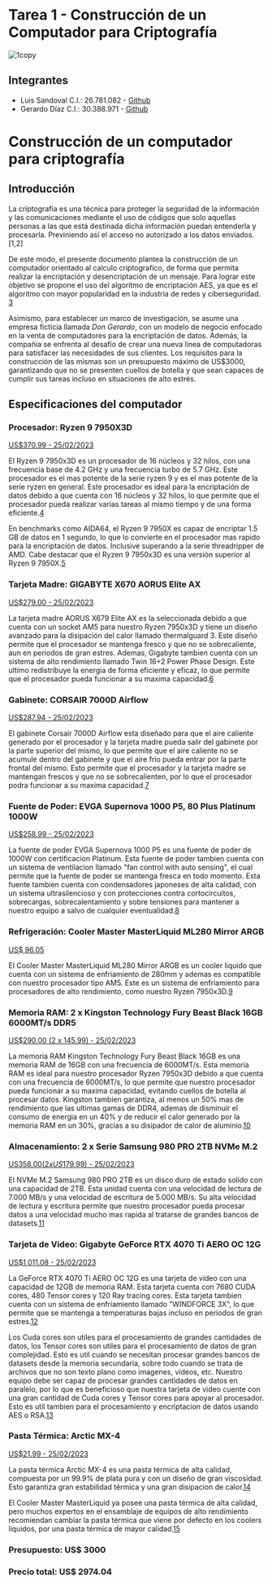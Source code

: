 # Tarea 1 - Construcción de un Computador para Criptografía

![1copy](https://user-images.githubusercontent.com/63022972/221295740-ac8c9cc7-3882-4254-8f71-9e2486ccf059.png)

## Integrantes

- Luis Sandoval C.I.: 26.781.082 - [Github](https://github.com/lsandoval9)
- Gerardo Díaz C.I.: 30.388.971 - [Github](https://github.com/GerardoDiaz22)

# Construcción de un computador para criptografía

## Introducción
La criptografía es una técnica para proteger la seguridad de la información y las comunicaciones mediante el uso de códigos que solo aquellas personas a las que está destinada dicha información puedan entenderla y procesarla. Previniendo así el acceso no autorizado a los datos enviados. [1,2]

De este modo, el presente documento plantea la construcción de un computador orientado al calculo criptografico, de forma que permita realizar la encriptación y desencriptación de un mensaje. Para lograr este objetivo se propone el uso del algoritmo de encriptación AES, ya que es el algoritmo con mayor popularidad en la industria de redes y ciberseguridad. [3]

Asimismo, para establecer un marco de investigación, se asume una empresa ficticia llamada *Don Gerardo*, con un modelo de negocio enfocado en la venta de computadores para la encriptación de datos. Además, la compañia se enfrenta al desafío de crear una nueva linea de computadoras para satisfacer las necesidades de sus clientes. Los requisitos para la construcción de las mismas son un presupuesto máximo de US$3000, garantizando que no se presenten cuellos de botella y que sean capaces de cumplir sus tareas incluso en situaciones de alto estrés.

## Especificaciones del computador

### Procesador: Ryzen 9 7950X3D
[US$370.99 - 25/02/2023](https://www.ebay.com/itm/225436166793?hash=item347d0aea89:g:S9wAAOSw1d5j87f5&amdata=enc%3AAQAHAAAAoGdDsaMagfVxrx%2B7%2BkvVsH7RWGzWxuKzdIQ%2FKcYwbbXs8jJ2GnK%2B57A3bAyIPfuNXWTmfO6f0GuIq2rUTSwJB9kUO7VKYM6PKquUkP922Y8Jw1UTQoEwMOCjSLGHBf%2B91%2BRt8u2k1RMHR29XFzGgptHr9ZJ%2F4%2FLRWyn%2Bw1%2Bp1teTegQqWjbbXFxQzh5M0eyCcPzxYw%2B5yuI9T1E%2FvlXXvMk%3D%7Ctkp%3ABk9SR6SgvpDRYQ)

El Ryzen 9 7950x3D es un procesador de 16 núcleos y 32 hilos, con una frecuencia base de 4.2 GHz y una frecuencia turbo de 5.7 GHz. Este procesador es el mas potente de la serie ryzen 9 y es el mas potente de la serie ryzen en general. Este procesador es ideal para la encriptación de datos debido a que cuenta con 16 núcleos y 32 hilos, lo que permite que el procesador pueda realizar varias tareas al mismo tiempo y de una forma eficiente.[4]

En benchmarks como AIDA64, el Ryzen 9 7950X es capaz de encriptar 1.5 GB de datos en 1 segundo, lo que lo convierte en el procesador mas rapido para la encriptación de datos. Inclusive superando a la serie threadripper de AMD. Cabe destacar que el Ryzen 9 7950x3D es una versión superior al Ryzen 9 7950X.[5]

### Tarjeta Madre: GIGABYTE X670 AORUS Elite AX
[US$279.00 - 25/02/2023](https://www.amazon.com/GIGABYTE-X670-AORUS-AX-Motherboard/dp/B0BF7FT26Z?th=1)

La tarjeta madre AORUS X679 Elite AX es la seleccionada debido a que cuenta con un socket AM5 para nuestro Ryzen 7950x3D y tiene un diseño avanzado para la disipación del calor llamado thermalguard 3. Este diseño permite que el procesador se mantenga fresco y que no se sobrecaliente, aun en periodos de gran estres.
Ademas, Gigabyte tambien cuenta con un sistema de alto rendimiento llamado Twin 16+2 Power Phase Design. Este ultimo redistribuye la energia de forma eficiente y eficaz, lo que permite que el procesador pueda funcionar a su maxima capacidad.[6]

### Gabinete: CORSAIR 7000D Airflow
[US$287.94 - 25/02/2023](https://www.amazon.com/-/es/CORSAIR-7000D-Airflow-Gabinete-torre/dp/B09444VWX2/ref=sr_1_15?__mk_es_US=%C3%85M%C3%85%C5%BD%C3%95%C3%91&crid=R00A677PFTGC&keywords=NZXT%2BH510%2BElite&qid=1677278479&sprefix=nzxt%2Bh510%2Belite%2Caps%2C149&sr=8-15&th=1)

El gabinete Corsair 7000D Airflow esta diseñado para que el aire caliente generado por el procesador y la tarjeta madre pueda salir del gabinete por la parte superior del mismo, lo que permite que el aire caliente no se acumule dentro del gabinete y que el aire frio pueda entrar por la parte frontal del mismo. Esto permite que el procesador y la tarjeta madre se mantengan frescos y que no se sobrecalienten, por lo que el procesador podra funcionar a su maxima capacidad.[7]

### Fuente de Poder: EVGA Supernova 1000 P5, 80 Plus Platinum 1000W
[US$258.99 - 25/02/2023](https://www.amazon.com/-/es/totalmente-ventilador-autocomprobador-alimentaci%C3%B3n-220-P5-1000-X1/dp/B09C2QJ5W6/ref=psdc_1161760_t2_B09M9639VW)

La fuente de poder EVGA Supernova 1000 P5 es una fuente de poder de 1000W con certificacion Platinum. Esta fuente de poder tambien cuenta con un sistema de ventilacion llamado "fan control with auto sensing", el cual permite que la fuente de poder se mantenga fresca en todo momento. Esta fuente tambien cuenta con condensadores japoneses de alta calidad, con un sistema ultrasilencioso y con protecciones contra cortocircuitos, sobrecargas, sobrecalentamiento y sobre tensiones para mantener a nuestro equipo a salvo de cualquier eventualidad.[8]

### Refrigeración: Cooler Master MasterLiquid ML280 Mirror ARGB
[US$ 96.05](https://www.amazon.com/-/es/Cooler-Master-MasterLiquid-ML280-Mirror/dp/B08BV2RHZW/ref=sr_1_3?__mk_es_US=%C3%85M%C3%85%C5%BD%C3%95%C3%91&crid=9LFX3P8LHLJX&keywords=liquid%2Bcooler%2BAM5&qid=1677334985&sprefix=liquid%2Bcooler%2Bam5%2Caps%2C198&sr=8-3&th=1)

El Cooler Master MasterLiquid ML280 Mirror ARGB es un cooler liquido que cuenta con un sistema de enfriamiento de 280mm y ademas es compatible con nuestro procesador tipo AM5. Este es un sistema de enfriamiento para procesadores de alto rendimiento, como nuestro Ryzen 7950x3D.[9]

### Memoria RAM: 2 x Kingston Technology Fury Beast Black 16GB 6000MT/s DDR5
[US$290.00 (2 x 145.99) - 25/02/2023](https://www.amazon.com/-/es/Kingston-Technology-Beast-Black-4800MT/dp/B09T9BVSW3/ref=sr_1_1?keywords=ram%2Bddr5%2B16gb&qid=1677280785&sprefix=ram%2Bddr5%2Caps%2C186&sr=8-1&th=1)

La memoria RAM Kingston Technology Fury Beast Black 16GB es una memoria RAM de 16GB con una frecuencia de 6000MT/s. Esta memoria RAM es ideal para nuestro procesador Ryzen 7950x3D debido a que cuenta con una frecuencia de 6000MT/s, lo que permite que nuestro procesador pueda funcionar a su maxima capacidad, evitando cuellos de botella al procesar datos. 
Kingston tambien garantiza, al menos un 50% mas de rendimiento que las ultimas gamas de DDR4, ademas de disminuir el consumo de energia en un 40% y de reducir el calor generado por la memoria RAM en un 30%, gracias a su disipador de calor de aluminio.[10]

### Almacenamiento: 2 x Serie Samsung 980 PRO 2TB NVMe M.2
[US$358.00 (2 x US$179.99) - 25/02/2023](https://www.amazon.com/-/es/PCIe-NVMe-interno-juegos-MZ-V8P2T0B/dp/B09JHKSNNG/ref=sr_1_4?__mk_es_US=%C3%85M%C3%85%C5%BD%C3%95%C3%91&crid=YA8TUVPXTPXW&keywords=nvme%2Bm.2&qid=1677281921&sprefix=nvme%2Bm.2%2Caps%2C162&sr=8-4&th=1)

El NVMe M.2 Samsung 980 PRO 2TB es un disco duro de estado solido con una capacidad de 2TB. Esta unidad cuenta con una velocidad de lectura de 7.000 MB/s y una velocidad de escritura de 5.000 MB/s. Su alta velocidad de lectura y escritura permite que nuestro procesador pueda procesar datos a una velocidad mucho mas rapida al tratarse de grandes bancos de datasets.[11]


### Tarjeta de Video: Gigabyte GeForce RTX 4070 Ti AERO OC 12G
[US$1,011.08 - 25/02/2023](https://www.amazon.com/-/es/Gigabyte-ventiladores-WINDFORCE-GV-N407TAERO-OC-12GD/dp/B0BRR1MPTX/ref=sr_1_13?keywords=geforce+rtx+4070+ti&qid=1677331967&sprefix=gefeorce+rt%2Caps%2C139&sr=8-13)

La GeForce RTX 4070 Ti AERO OC 12G es una tarjeta de video con una capacidad de 12GB de memoria RAM. Esta tarjeta cuenta con 7680 CUDA cores, 480 Tensor cores y 120 Ray tracing cores. Esta tarjeta tambien cuenta con un sistema de enfriamiento llamado "WINDFORCE 3X", lo que permite que se mantenga a temperaturas bajas incluso en periodos de gran estres.[12]

Los Cuda cores son utiles para el procesamiento de grandes cantidades de datos, los Tensor cores son utiles para el procesamiento de datos de gran complejidad. Esto es util cuando se necesitan procesar grandes bancos de datasets desde la memoria secundaria, sobre todo cuando se trata de archivos que no son texto plano como imagenes, videos, etc. Nuestro equipo debe ser capaz de procesar grandes cantidades de datos en paralelo, por lo que es beneficioso que nuestra tarjeta de video cuente con una gran cantidad de Cuda cores y Tensor cores para apoyar al procesador. Esto es util tambien para el procesamiento y encriptacion de datos usando AES o RSA.[13]

### Pasta Térmica: Arctic MX-4
[US$21.99 - 25/02/2023](https://www.amazon.com/-/es/compuesto-t%C3%A9rmico-densidad-polisint%C3%A9tico-AS5-12G-R/dp/B0087X71ZO/ref=sr_1_5?__mk_es_US=%C3%85M%C3%85%C5%BD%C3%95%C3%91&crid=1NHBHSI8VTMY7&keywords=silver+thermal+paste&qid=1677335269&sprefix=pasta+termica+plata%2Caps%2C133&sr=8-5)

La pasta térmica Arctic MX-4 es una pasta térmica de alta calidad, compuesta por un 99.9% de plata pura y con un diseño de gran viscosidad. Esto garantiza gran estabilidad térmica y una gran disipacion de calor.[14]

El Cooler Master MasterLiquid ya posee una pasta térmica de alta calidad, pero muchos expertos en el ensamblaje de equipos de alto rendimiento recomiendan cambiar la pasta térmica que viene por defecto en los coolers liquidos, por una pasta térmica de mayor calidad.[15]

### Presupuesto: US$ 3000
### Precio total: US$ 2974.04

[1]: https://www.geeksforgeeks.org/cryptography-and-its-types/
[2]: https://ieeexplore.ieee.org/abstract/document/8757514
[3]: https://techjury.net/blog/what-is-aes/#gref
[4]: https://www.amd.com/es/products/apu/amd-ryzen-9-7950x3d
[5]: https://www.muycomputer.com/2022/10/13/amd-ryzen-9-7950x-y-ryzen-7-7700x-analisis/
[6]: https://www.gigabyte.com/Motherboard/X670-AORUS-ELITE-AX-rev-10#kf
[7]: https://www.corsair.com/ru/es/Categorías/Productos/Chasis/Chasis-de-supertorre-y-torre-completa/7000D-AIRFLOW-Full-Tower-ATX-PC-Case/p/CC-9011218-WW
[8]: https://www.evga.com/Products/product.aspx?pn=220-P5-1000-X1
[9]: https://www.coolermaster.com/catalog/coolers/cpu-liquid-coolers/masterliquid-ml280-mirror/
[10]: https://www.kingston.com/es/memory/gaming/kingston-fury-beast-ddr5-memory
[11]: https://www.samsung.com/es/memory-storage/nvme-ssd/980-pro-2tb-nvme-pcie-gen-4-mz-v8p2t0bw/
[12]: https://www.gigabyte.com/es/Graphics-Card/GV-N407TAERO-OC-12GD#kf
[13]: https://link.springer.com/chapter/10.1007/978-981-15-5558-9_39
[14]: https://www.arctic.de/en/MX-4/ACTCP00007B
[15]: https://linustechtips.com/topic/510610-never-leave-pre-applied-thermal-paste-on-your-cpu-read_me/